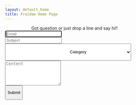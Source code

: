 ```yaml
---
layout: default_home
title: Freidae Home Page
---
```

<form role="form" method="POST" action="http://formspree.io/udbhav1995@gmail.com" id="form_reach_us" data-success="Message successfully sent!">
    <div class="form-group">
        <label for="inputEmail" style="text-align: center;padding-left: 17%;padding-right: 17%;">Got question or just drop a line and say hi!!</label>
        <input type="email" class="form-control" id="inputEmail" placeholder="Email" name="email" required autofocus>
    </div>
    <div class="form-group">
        <input type="text" class="form-control" id="inputSubject" placeholder="Subject" name="subject" required >
    </div>
    <div class="form-group">
        <select class="form-control" id="sel1" style="padding-left: 41%;padding-right: 23%;height: 56px;" name="category">
            <option>Category</option>
            <option>Comment</option>
            <option>Suggestion</option>
        </select>
    </div>
    <div class="form-group">
        <textarea class="form-control" rows="5" id="content" placeholder="Content" name="content" required ></textarea>
    </div>
    <div class="form-group g-recaptcha" data-sitekey="6LeZnAATAAAAAOJ3yKx36w7PVQ324vz6T1BL8l9z"></div>
    <div class="form-group" style="width: 71px;min-width: 71px;">
    <div id="notice" class="notice" data-captcha-failed="Incorrect captcha!" data-error="There was an error sending the message, please try again."></div>
        <button type="submit" class="btn btn-primary"><p style="text-align: center;">Submit</p></button>
    </div>
</form>

